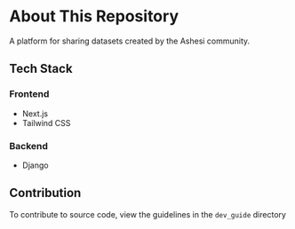 # About This Repository

A platform for sharing datasets created by the Ashesi community.

## Tech Stack
### Frontend
- Next.js
- Tailwind CSS

### Backend
- Django

## Contribution

To contribute to source code, view the guidelines in the `dev_guide` directory
